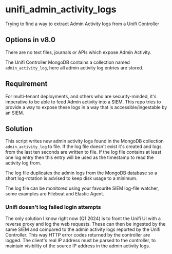 # unifi_admin_activity_logs
Trying to find a way to extract Admin Activity logs from a Unifi Controller

## Options in v8.0

There are no text files, journals or APIs which expose Admin Activity.

The Unifi Controller MongoDB contains a collection named `admin_activity_log`, here all admin activity log entries are stored.

## Requirement

For multi-tenant deployments, and others who are security-minded, it's imperative to be able to feed Admin activity into a SIEM. This repo tries to provide a way to expose these logs in a way that is accessible/ingestable by an SIEM.

## Solution

This script writes new admin activity logs found in the MongoDB collection `admin_activity_log` to file. If the log file doesn't exist it's created and logs from the last ten seconds are written to file. If the log file contains at least one log entry then this entry will be used as the timestamp to read the activity log from.

The log file duplicates the admin logs from the MongoDB database so a short log-rotation is advised to keep disk usage to a minimum.

The log file can be monitored using your favourite SIEM log-file watcher, some examples are Filebeat and Elastic Agent.

### Unifi doesn't log failed login attempts

The only solution I know right now (Q1 2024) is to front the Unifi UI with a reverse proxy and log the web requests. These can then be ingested by the same SIEM and compared to the admin activity logs reported by the Unifi Controller. This way HTTP error codes returned by the controller are logged. The client's real IP address must be parsed to the controller, to maintain visibility of the source IP address in the admin activity logs.

